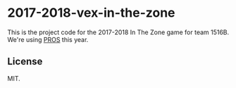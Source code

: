# 2017-2018-vex-in-the-zone
This is the project code for the 2017-2018 In The Zone game for team 1516B.
We're using [PROS](pros.cs.purdue.edu) this year.

## License
MIT.
